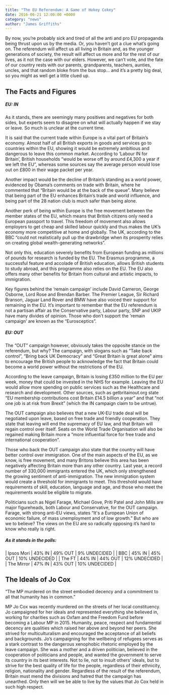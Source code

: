 ```yaml
---
title: "The EU Referendum: A Game of Hokey Cokey"
date: 2016-06-21 12:00:00 +0000
category: "news"
author: "James Griffiths"
---
```

By now, you’re probably sick and tired of all the anti and pro EU propaganda being thrust upon us by the media. Or, you haven’t got a clue what’s going on. The referendum will affect us all living in Britain and, as the younger generations of society, the result will affect us more and for the rest of our lives, as it not the case with our elders. However, we can’t vote, and the fate of our country rests with our parents, grandparents, teachers, aunties, uncles, and that random bloke from the bus stop... and it’s a pretty big deal, so you might as well get a little clued up. 

<h2>The Facts and Figures</h2>
<h5>EU: IN</h5>

As it stands, there are seemingly many positives and negatives for both sides, but experts seem to disagree on what will actually happen if we stay or leave. So much is unclear at the current time. 

It is said that the current trade within Europe is a vital part of Britain’s economy. Almost half of all British exports in goods and services go to countries within the EU, showing it would be extremely ambitious and dangerous to leave this common market. According to ‘Labour IN for Britain’, British households “would be worse off by around £4,300 a year if we left the EU”, whereas some sources say the average person would lose out on £800 in their wage packet per year. 

Another impact would be the decline of Britain’s standing as a world power, evidenced by Obama’s comments on trade with Britain, where he commented that “Britain would be at the back of the queue”. Many believe that being part of the EU enhances Britain’s trade and world influence, and being part of the 28 nation club is much safer than being alone.

Another perk of being within Europe is the free movement between the member states of the EU, which means that British citizens only need a European passport to travel. This freedom of movement also allows employers to get cheap and skilled labour quickly and thus makes the UK’s economy more competitive at home and globally. The UK, according to the BBC “could not realistically pull up the drawbridge when its prosperity relies on creating global wealth-generating networks”.

Not only this, education severely benefits from European funding as millions of pounds for research is funded by the EU. The Erasmus programme, a successful feature and accolade of British education, allows British students to study abroad, and this programme also relies on the EU. The EU also offers many other benefits for Britain from cultural and artistic impacts, to immigration.

Key figures behind the ‘remain campaign’ include David Cameron, George Osborne, Lord Rose and Brendan Barber. The Premier League, Sir Richard Branson, Jaguar Land Rover and BMW have also voiced their support for remaining in the EU. It’s important to remember that the EU referendum is not a partisan affair as the Conservative party, Labour party, SNP and UKIP have many divides of opinion. Those who don’t support the ‘remain campaign’ are known as the “Eurosceptics”.

<h5>EU: OUT</h5>

The “OUT” campaign however, obviously takes the opposite stance on the referendum, but why?  The campaign, with slogans such as “Take back control”, “Bring back UK Democracy” and “Great Britain is great alone” aims to encourage the British people to acknowledge the fact that Britain could become a world power without the restrictions of the EU.

According to the leave campaign, Britain is losing £350 million to the EU per week, money that could be invested in the NHS for example. Leaving the EU would allow more spending on public services such as the Healthcare and research and development. Other sources, such as getbritainout.org state “EU membership contributions cost Britain £14.5 billion a year” and that “not one job is at risk from Brexit” (which the IN campaign claim to be untrue).

The OUT campaign also believes that a new UK-EU trade deal will be negotiated upon leave, based on free trade and friendly cooperation. They state that leaving will end the supremacy of EU law, and that Britain will regain control over itself. Seats on the World Trade Organisation will also be regained making Britain more a “more influential force for free trade and international cooperation”.

Those who back the OUT campaign also state that the country will have better control over immigration. One of the main aspects of the EU, as we know, is free movement, and many Britons believe this area has been negatively affecting Britain more than any other country. Last year, a record number of 330,000 immigrants entered the UK, which only strengthened the growing sentiment of anti-immigration. The new immigration system would create a threshold for immigrants to meet. This threshold would have requirements of skill, education, language and age, and those who meet the requirements would be eligible to migrate.

Politicians such as Nigel Farage, Michael Gove, Priti Patel and John Mills are major figureheads, both Labour and Conservative, for the OUT campaign. Farage, with strong anti-EU views, states “It's a European Union of economic failure, of mass unemployment and of low growth.” But who are we to believe? The views on the EU are so radically opposing it’s hard to know who really is right.

<h5>As it stands in the polls:</h5>

| Ipsos Mori  | 43% IN | 49% OUT | 9% UNDECIDED  |
| BBC         | 45% IN | 45% OUT | 10% UNDECIDED |
| The FT      | 44% IN | 44% OUT | 12% UNDECIDED |
| The Mirror  | 47% IN | 43% OUT | 10% UNDECIDED |

<h2>The Ideals of Jo Cox</h2>

“The MP murdered on the street embodied decency and a commitment to all that humanity has in common.”

MP Jo Cox was recently murdered on the streets of her local constituency. Jo campaigned for her ideals and represented everything she believed in, working for charities such as Oxfam and the Freedom Fund before becoming a Labour MP in 2015. Humanity, peace, respect and fundamental decency are qualities which raised her above and beyond her peers. She strived for multiculturalism and encouraged the acceptance of all beliefs and backgrounds. Jo’s campaigning for the wellbeing of refugees serves as a stark contrast to the dangerous xenophobic rhetoric employed by the leave campaign. She was a mother and a driven politician, believed in the cooperation of politicians and people, and wanted the government to serve its country in its best interests. Not to lie, not to insult others’ ideals, but to strive for the best quality of life for the people, regardless of their ethnicity, religion, nationality and gender. Regardless of the result of the referendum, Britain must mend the divisions and hatred that the campaign has unearthed. Only then will we be able to live by the values that Jo Cox held in such high respect. 
